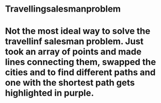 # Travellingsalesmanproblem
# Not the most ideal way to solve the travellinf salesman problem. Just took an array of points and made lines connecting them, swapped the cities and to find different paths and one with the shortest path gets highlighted in purple.
